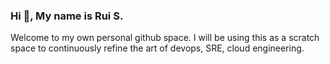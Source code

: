 ### Hi 👋, My name is Rui S.
Welcome to my own personal github space.  I will be using this as a scratch space to continuously refine the art of devops, SRE, cloud engineering.


<!--
**ALINRUISU/alinruisu** is a ✨ _special_ ✨ repository because its `README.md` (this file) appears on your GitHub profile.

Here are some ideas to get you started:

- 🔭 I’m currently working on ...
- 🌱 I’m currently learning ...
- 👯 I’m looking to collaborate on ...
- 🤔 I’m looking for help with ...
- 💬 Ask me about ...
- 📫 How to reach me: ...
- 😄 Pronouns: ...
- ⚡ Fun fact: ...
-->
